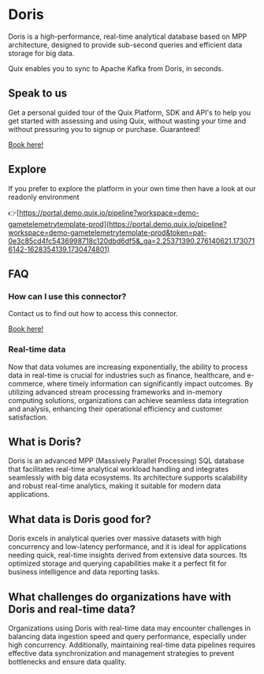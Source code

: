 <!--[tech-name]-->
# Doris

<!--[blurb-about-tech]-->
Doris is a high-performance, real-time analytical database based on MPP architecture, designed to provide sub-second queries and efficient data storage for big data.

Quix enables you to sync to Apache Kafka <span id="to_or_from">from</span> <span id="techname">Doris</span>, in seconds.

## Speak to us

Get a personal guided tour of the Quix Platform, SDK and API's to help you get started with assessing and using Quix, without wasting your time and without pressuring you to signup or purchase. Guaranteed!

[Book here!](https://quix.io/book-a-demo)


## Explore

If you prefer to explore the platform in your own time then have a look at our readonly environment

👉[https://portal.demo.quix.io/pipeline?workspace=demo-gametelemetrytemplate-prod](https://portal.demo.quix.io/pipeline?workspace=demo-gametelemetrytemplate-prod&token=pat-0e3c85cd4fc5436998718c120dbd6df5&_ga=2.25371390.276140621.1730716142-1628354139.1730474801)


## FAQ 

### How can I use this connector?

Contact us to find out how to access this connector.

[Book here!](https://quix.io/book-a-demo)

### Real-time data

Now that data volumes are increasing exponentially, the ability to process data in real-time is crucial for industries such as finance, healthcare, and e-commerce, where timely information can significantly impact outcomes. By utilizing advanced stream processing frameworks and in-memory computing solutions, organizations can achieve seamless data integration and analysis, enhancing their operational efficiency and customer satisfaction.

## What is <span id="techname">Doris</span>?

<!--[tech-seo-text]-->
Doris is an advanced MPP (Massively Parallel Processing) SQL database that facilitates real-time analytical workload handling and integrates seamlessly with big data ecosystems. Its architecture supports scalability and robust real-time analytics, making it suitable for modern data applications.

## What data is <span id="techname">Doris</span> good for?

<!--[tech-data-seo-text]-->
Doris excels in analytical queries over massive datasets with high concurrency and low-latency performance, and it is ideal for applications needing quick, real-time insights derived from extensive data sources. Its optimized storage and querying capabilities make it a perfect fit for business intelligence and data reporting tasks.

## What challenges do organizations have with <span id="techname">Doris</span> and real-time data?

<!--[tech-challenges-seo-text]-->
Organizations using Doris with real-time data may encounter challenges in balancing data ingestion speed and query performance, especially under high concurrency. Additionally, maintaining real-time data pipelines requires effective data synchronization and management strategies to prevent bottlenecks and ensure data quality.